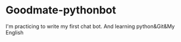 # Goodmate-pythonbot
I'm practicing to write my first chat bot. And learning python&amp;Git&amp;My English
